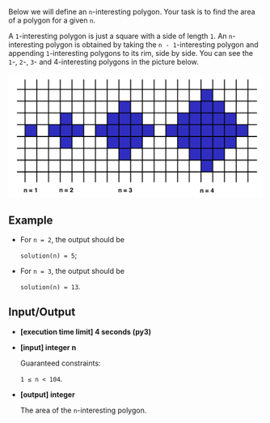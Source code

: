 Below we will define an `n`-interesting polygon. Your task is to find the area of a polygon for a given `n`.

A `1`-interesting polygon is just a square with a side of length `1`. An `n`-interesting polygon is obtained by taking the `n - 1`-interesting polygon and appending `1`-interesting polygons to its rim, side by side. You can see the `1`-, `2`-, `3`- and 4-interesting polygons in the picture below.

![Interesting Polygon](../../../assets%20(dont%20delete)/arcade-intro-5.png)

## Example

- For `n = 2`, the output should be

	`solution(n) = 5`;

- For `n = 3`, the output should be

	`solution(n) = 13`.

## Input/Output

- **[execution time limit] 4 seconds (py3)**

- **[input] integer n**

	Guaranteed constraints:

	`1 ≤ n < 104`.

- **[output] integer**

	The area of the `n`-interesting polygon.
